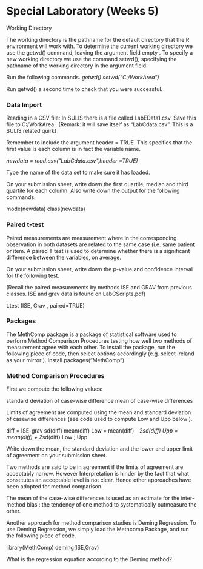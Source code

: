 Special Laboratory (Weeks 5)
=============================================
Working Directory

The working directory is the pathname for the default directory that the R environment will work with. To determine the current working directory we use the getwd() command, leaving the argument field empty . To specify a new working directory we use the command setwd(), specifying the pathname of the working directory in the argument field. 

Run the following commands.
*getwd()*
*setwd(“C:/WorkArea”)*

Run getwd() a second time to check that you were successful.

### Data Import

Reading in a CSV file: In SULIS there is a file called LabEData1.csv. Save this file to C:/WorkArea . (Remark: it will save itself as “LabCdata.csv”. This is a SULIS related quirk)

Remember to include the argument header = TRUE. This specifies that the first value is each column is in fact the variable name. 


*newdata = read.csv("LabCdata.csv",header =TRUE)*

Type the name of the data set to make sure it has loaded. 

On your submission sheet, write down the first quartile, median and third quartile for each column. Also write down the output for the following commands.

mode(newdata) 
class(newdata)

### Paired t-test

Paired measurements are measurement where in the corresponding observation in both datasets are related to the same case (i.e. same patient or item. A paired T test is used to determine whether there is a significant difference between the variables, on average.


On your submission sheet, write down the p-value and confidence interval for the following test. 

(Recall the paired measurements by methods ISE and GRAV from previous classes. ISE and grav data is found on LabCScripts.pdf)

t.test (ISE, Grav , paired=TRUE)

### Packages

The MethComp package is a package of statistical software used to perform Method Comparison Procedures testing how well two methods of measurement agree with each other.
To install the package, run the following piece of code, then select options accordingly (e.g. select Ireland as your mirror ).
install.packages(“MethComp”)

### Method Comparison Procedures

First we compute the following values:

standard deviation of case-wise difference
mean of case-wise differences 

Limits of agreement are computed using the mean and standard deviation of casewise differences (see code used to compute Low and Upp below ).

diff = ISE-grav
sd(diff)
mean(diff)
Low = mean(diff) - 2*sd(diff)
Upp = mean(diff) + 2*sd(diff)
Low ; Upp

Write down the mean, the standard deviation and the lower and upper limit of agreement on your submission sheet.

Two methods are said to be in agreement if the limits of agreement are acceptably narrow. However Interpretation is hinder by the fact that what constitutes an acceptable level is not clear. Hence other approaches have been adopted for method comparison.


The mean of the case-wise differences is used as an estimate for the inter-method bias : the tendency of one method to systematically outmeasure the other.

Another approach for method comparison studies is Deming Regression. To use Deming Regression, we simply load the Methcomp Package, and run the following piece of code.

library(MethComp)
deming(ISE,Grav)




What is the regression equation according to the Deming method?
